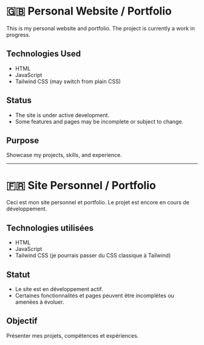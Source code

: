 # 🇬🇧 Personal Website / Portfolio

This is my personal website and portfolio. The project is currently a work in progress.

## Technologies Used

- HTML
- JavaScript
- Tailwind CSS (may switch from plain CSS)

## Status

- The site is under active development.
- Some features and pages may be incomplete or subject to change.

## Purpose

Showcase my projects, skills, and experience.

---

# 🇫🇷 Site Personnel / Portfolio

Ceci est mon site personnel et portfolio. Le projet est encore en cours de développement.

## Technologies utilisées

- HTML
- JavaScript
- Tailwind CSS (je pourrais passer du CSS classique à Tailwind)

## Statut

- Le site est en développement actif.
- Certaines fonctionnalités et pages peuvent être incomplètes ou amenées à évoluer.

## Objectif

Présenter mes projets, compétences et expériences.
